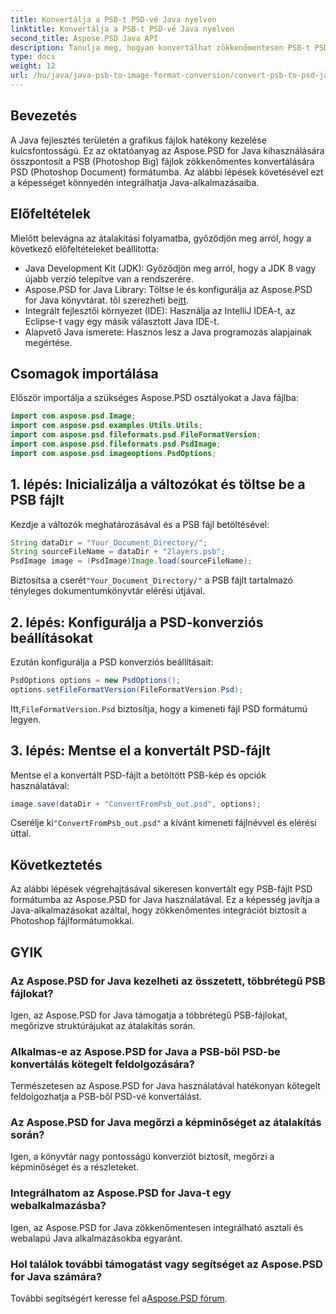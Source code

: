 ```yaml
---
title: Konvertálja a PSB-t PSD-vé Java nyelven
linktitle: Konvertálja a PSB-t PSD-vé Java nyelven
second_title: Aspose.PSD Java API
description: Tanulja meg, hogyan konvertálhat zökkenőmentesen PSB-t PSD-vé Java nyelven az Aspose.PSD segítségével, javítva a grafikus fájlkezelést alkalmazásaiban.
type: docs
weight: 12
url: /hu/java/java-psb-to-image-format-conversion/convert-psb-to-psd-java/
---
```

## Bevezetés
A Java fejlesztés területén a grafikus fájlok hatékony kezelése kulcsfontosságú. Ez az oktatóanyag az Aspose.PSD for Java kihasználására összpontosít a PSB (Photoshop Big) fájlok zökkenőmentes konvertálására PSD (Photoshop Document) formátumba. Az alábbi lépések követésével ezt a képességet könnyedén integrálhatja Java-alkalmazásaiba.
## Előfeltételek
Mielőtt belevágna az átalakítási folyamatba, győződjön meg arról, hogy a következő előfeltételeket beállította:
- Java Development Kit (JDK): Győződjön meg arról, hogy a JDK 8 vagy újabb verzió telepítve van a rendszerére.
-  Aspose.PSD for Java Library: Töltse le és konfigurálja az Aspose.PSD for Java könyvtárat. től szerezheti be[itt](https://releases.aspose.com/psd/java/).
- Integrált fejlesztői környezet (IDE): Használja az IntelliJ IDEA-t, az Eclipse-t vagy egy másik választott Java IDE-t.
- Alapvető Java ismerete: Hasznos lesz a Java programozás alapjainak megértése.
## Csomagok importálása
Először importálja a szükséges Aspose.PSD osztályokat a Java fájlba:
```java
import com.aspose.psd.Image;
import com.aspose.psd.examples.Utils.Utils;
import com.aspose.psd.fileformats.psd.FileFormatVersion;
import com.aspose.psd.fileformats.psd.PsdImage;
import com.aspose.psd.imageoptions.PsdOptions;
```
## 1. lépés: Inicializálja a változókat és töltse be a PSB fájlt
Kezdje a változók meghatározásával és a PSB fájl betöltésével:
```java
String dataDir = "Your_Document_Directory/";
String sourceFileName = dataDir + "2layers.psb";
PsdImage image = (PsdImage)Image.load(sourceFileName);
```
 Biztosítsa a cserét`"Your_Document_Directory/"` a PSB fájlt tartalmazó tényleges dokumentumkönyvtár elérési útjával.
## 2. lépés: Konfigurálja a PSD-konverziós beállításokat
Ezután konfigurálja a PSD konverziós beállításait:
```java
PsdOptions options = new PsdOptions();
options.setFileFormatVersion(FileFormatVersion.Psd);
```
 Itt,`FileFormatVersion.Psd` biztosítja, hogy a kimeneti fájl PSD formátumú legyen.
## 3. lépés: Mentse el a konvertált PSD-fájlt
Mentse el a konvertált PSD-fájlt a betöltött PSB-kép és opciók használatával:
```java
image.save(dataDir + "ConvertFromPsb_out.psd", options);
```
 Cserélje ki`"ConvertFromPsb_out.psd"` a kívánt kimeneti fájlnévvel és elérési úttal.

## Következtetés
Az alábbi lépések végrehajtásával sikeresen konvertált egy PSB-fájlt PSD formátumba az Aspose.PSD for Java használatával. Ez a képesség javítja a Java-alkalmazásokat azáltal, hogy zökkenőmentes integrációt biztosít a Photoshop fájlformátumokkal.
## GYIK
### Az Aspose.PSD for Java kezelheti az összetett, többrétegű PSB fájlokat?
Igen, az Aspose.PSD for Java támogatja a többrétegű PSB-fájlokat, megőrizve struktúrájukat az átalakítás során.
### Alkalmas-e az Aspose.PSD for Java a PSB-ből PSD-be konvertálás kötegelt feldolgozására?
Természetesen az Aspose.PSD for Java használatával hatékonyan kötegelt feldolgozhatja a PSB-ből PSD-vé konvertálást.
### Az Aspose.PSD for Java megőrzi a képminőséget az átalakítás során?
Igen, a könyvtár nagy pontosságú konverziót biztosít, megőrzi a képminőséget és a részleteket.
### Integrálhatom az Aspose.PSD for Java-t egy webalkalmazásba?
Igen, az Aspose.PSD for Java zökkenőmentesen integrálható asztali és webalapú Java alkalmazásokba egyaránt.
### Hol találok további támogatást vagy segítséget az Aspose.PSD for Java számára?
 További segítségért keresse fel a[Aspose.PSD fórum](https://forum.aspose.com/c/psd/34).